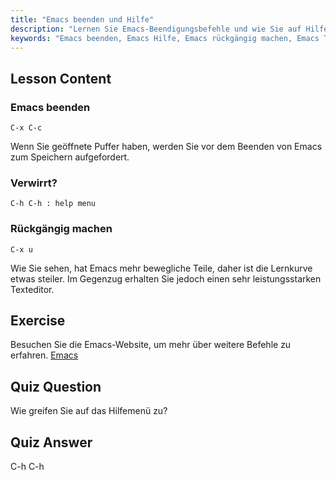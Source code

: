 ```yaml
---
title: "Emacs beenden und Hilfe"
description: "Lernen Sie Emacs-Beendigungsbefehle und wie Sie auf Hilfe zugreifen. Verstehen Sie grundlegende Emacs-Navigation und Undo-Funktionen in diesem anfängerfreundlichen Tutorial."
keywords: "Emacs beenden, Emacs Hilfe, Emacs rückgängig machen, Emacs Tutorial, Linux Texteditor, Anfängerleitfaden"
---
```


## Lesson Content

### Emacs beenden

```
C-x C-c
```

Wenn Sie geöffnete Puffer haben, werden Sie vor dem Beenden von Emacs zum Speichern aufgefordert.

### Verwirrt?

```
C-h C-h : help menu
```

### Rückgängig machen

```
C-x u
```

Wie Sie sehen, hat Emacs mehr bewegliche Teile, daher ist die Lernkurve etwas steiler. Im Gegenzug erhalten Sie jedoch einen sehr leistungsstarken Texteditor.

## Exercise

Besuchen Sie die Emacs-Website, um mehr über weitere Befehle zu erfahren. [Emacs](https://www.gnu.org/software/emacs/)

## Quiz Question

Wie greifen Sie auf das Hilfemenü zu?

## Quiz Answer

C-h C-h

